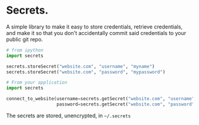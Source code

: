 # Secrets.

A simple library to make it easy to store credentials, retrieve credentials,
and make it so that you don't accidentally commit said credentials to your public
git repo.

```python
# from ipython
import secrets

secrets.storeSecret("website.com", "username", "myname")
secrets.storeSecret("website.com", "password", "mypassword")

# From your application
import secrets

connect_to_website(username=secrets.getSecret("website.com", "username"),
                   password=secrets.getSecret("website.com", "password"))
```

The secrets are stored, unencrypted, in `~/.secrets`
